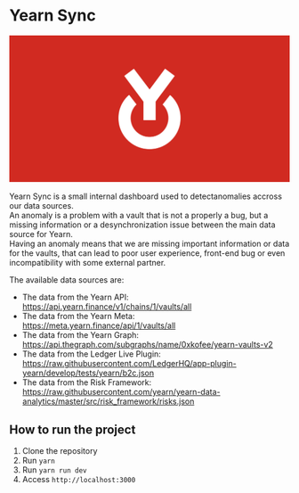 # Yearn Sync
![](./public/og.jpeg)

Yearn Sync is a small internal dashboard used to detectanomalies accross our data sources.  
An anomaly is a problem with a vault that is not a properly a bug, but a missing information or a desynchronization issue between the main data source for Yearn.  
Having an anomaly means that we are missing important information or data for the vaults, that can lead to poor user experience, front-end bug or even incompatibility with some external partner.  

The available data sources are:  
- The data from the Yearn API: https://api.yearn.finance/v1/chains/1/vaults/all
- The data from the Yearn Meta: https://meta.yearn.finance/api/1/vaults/all
- The data from the Yearn Graph: https://api.thegraph.com/subgraphs/name/0xkofee/yearn-vaults-v2
- The data from the Ledger Live Plugin: https://raw.githubusercontent.com/LedgerHQ/app-plugin-yearn/develop/tests/yearn/b2c.json
- The data from the Risk Framework: https://raw.githubusercontent.com/yearn/yearn-data-analytics/master/src/risk_framework/risks.json


## How to run the project  
1. Clone the repository  
2. Run `yarn`  
3. Run `yarn run dev`  
4. Access `http://localhost:3000`  
